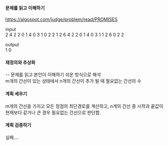 #### 문제를 읽고 이해하기
https://algospot.com/judge/problem/read/PROMISES

input</br>
2
4 2 2
0 1 4
0 3 1
0 2 2
1 2 6
4 2 2
0 1 4
0 3 1
1 2 6
0 2 2


output</br>
1
0
 
#### 재정의와 추상화<br>
-- 문제를 읽고 본인이 이해하기 쉬운 방식으로 해석<br>
m개의 간선이 있는 상태에서 n개의 간선이 추가 될 때 필요없는 간선의 수

#### 계획 세우기<br>
m개의 간선을 가지고 모든 정점의 최단경로를 계산하고, n개의 간선 중 시작과 끝값이 현재보다 같거나 큰 경우 필요없는 간선으로 판단함.

#### 계획 검증하기
실패....
